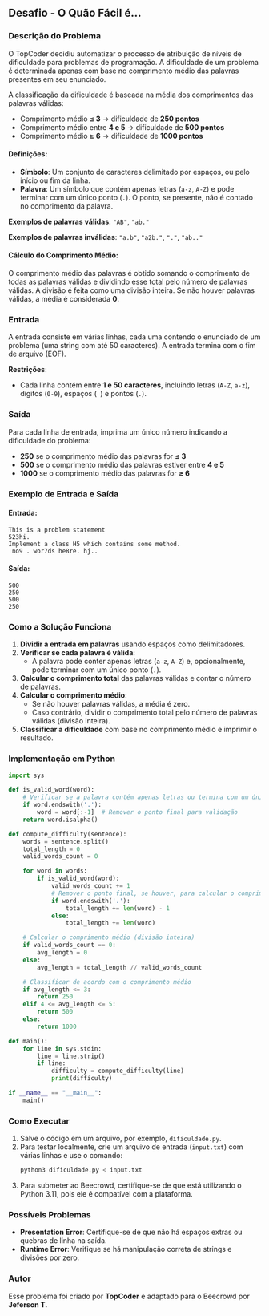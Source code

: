 ## Desafio - O Quão Fácil é...

### Descrição do Problema
O TopCoder decidiu automatizar o processo de atribuição de níveis de dificuldade para problemas de programação. A dificuldade de um problema é determinada apenas com base no comprimento médio das palavras presentes em seu enunciado.

A classificação da dificuldade é baseada na média dos comprimentos das palavras válidas:
- Comprimento médio **≤ 3** → dificuldade de **250 pontos**
- Comprimento médio entre **4 e 5** → dificuldade de **500 pontos**
- Comprimento médio **≥ 6** → dificuldade de **1000 pontos**

#### Definições:
- **Símbolo**: Um conjunto de caracteres delimitado por espaços, ou pelo início ou fim da linha.
- **Palavra**: Um símbolo que contém apenas letras (`a-z`, `A-Z`) e pode terminar com um único ponto (`.`). O ponto, se presente, não é contado no comprimento da palavra.

**Exemplos de palavras válidas**: `"AB"`, `"ab."`

**Exemplos de palavras inválidas**: `"a.b"`, `"a2b."`, `"."`, `"ab.."`

#### Cálculo do Comprimento Médio:
O comprimento médio das palavras é obtido somando o comprimento de todas as palavras válidas e dividindo esse total pelo número de palavras válidas. A divisão é feita como uma divisão inteira. Se não houver palavras válidas, a média é considerada **0**.

### Entrada
A entrada consiste em várias linhas, cada uma contendo o enunciado de um problema (uma string com até 50 caracteres). A entrada termina com o fim de arquivo (EOF).

**Restrições**:
- Cada linha contém entre **1 e 50 caracteres**, incluindo letras (`A-Z`, `a-z`), dígitos (`0-9`), espaços (` `) e pontos (`.`).

### Saída
Para cada linha de entrada, imprima um único número indicando a dificuldade do problema:
- **250** se o comprimento médio das palavras for **≤ 3**
- **500** se o comprimento médio das palavras estiver entre **4 e 5**
- **1000** se o comprimento médio das palavras for **≥ 6**

### Exemplo de Entrada e Saída

#### Entrada:
```
This is a problem statement
523hi.
Implement a class H5 which contains some method.
 no9 . wor7ds he8re. hj..
```

#### Saída:
```
500
250
500
250
```

### Como a Solução Funciona

1. **Dividir a entrada em palavras** usando espaços como delimitadores.
2. **Verificar se cada palavra é válida**:
   - A palavra pode conter apenas letras (`a-z`, `A-Z`) e, opcionalmente, pode terminar com um único ponto (`.`).
3. **Calcular o comprimento total** das palavras válidas e contar o número de palavras.
4. **Calcular o comprimento médio**:
   - Se não houver palavras válidas, a média é zero.
   - Caso contrário, dividir o comprimento total pelo número de palavras válidas (divisão inteira).
5. **Classificar a dificuldade** com base no comprimento médio e imprimir o resultado.

### Implementação em Python

```python
import sys

def is_valid_word(word):
    # Verificar se a palavra contém apenas letras ou termina com um único ponto
    if word.endswith('.'):
        word = word[:-1]  # Remover o ponto final para validação
    return word.isalpha()

def compute_difficulty(sentence):
    words = sentence.split()
    total_length = 0
    valid_words_count = 0

    for word in words:
        if is_valid_word(word):
            valid_words_count += 1
            # Remover o ponto final, se houver, para calcular o comprimento
            if word.endswith('.'):
                total_length += len(word) - 1
            else:
                total_length += len(word)

    # Calcular o comprimento médio (divisão inteira)
    if valid_words_count == 0:
        avg_length = 0
    else:
        avg_length = total_length // valid_words_count

    # Classificar de acordo com o comprimento médio
    if avg_length <= 3:
        return 250
    elif 4 <= avg_length <= 5:
        return 500
    else:
        return 1000

def main():
    for line in sys.stdin:
        line = line.strip()
        if line:
            difficulty = compute_difficulty(line)
            print(difficulty)

if __name__ == "__main__":
    main()
```

### Como Executar
1. Salve o código em um arquivo, por exemplo, `dificuldade.py`.
2. Para testar localmente, crie um arquivo de entrada (`input.txt`) com várias linhas e use o comando:
   ```bash
   python3 dificuldade.py < input.txt
   ```
3. Para submeter ao Beecrowd, certifique-se de que está utilizando o Python 3.11, pois ele é compatível com a plataforma.

### Possíveis Problemas
- **Presentation Error**: Certifique-se de que não há espaços extras ou quebras de linha na saída.
- **Runtime Error**: Verifique se há manipulação correta de strings e divisões por zero.

### Autor
Esse problema foi criado por **TopCoder** e adaptado para o Beecrowd por **Jeferson T.**
